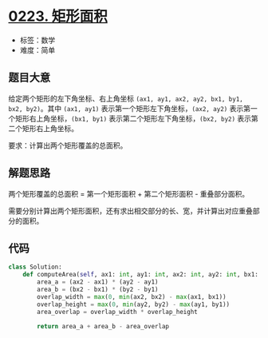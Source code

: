 # [0223. 矩形面积](https://leetcode-cn.com/problems/rectangle-area/)

- 标签：数学
- 难度：简单

## 题目大意

给定两个矩形的左下角坐标、右上角坐标 `(ax1, ay1, ax2, ay2, bx1, by1, bx2, by2)`。其中 `(ax1, ay1)` 表示第一个矩形左下角坐标，`(ax2, ay2)` 表示第一个矩形右上角坐标，`(bx1, by1)` 表示第二个矩形左下角坐标，`(bx2, by2)` 表示第二个矩形右上角坐标。

要求：计算出两个矩形覆盖的总面积。

## 解题思路

两个矩形覆盖的总面积 = 第一个矩形面积 + 第二个矩形面积 - 重叠部分面积。

需要分别计算出两个矩形面积，还有求出相交部分的长、宽，并计算出对应重叠部分的面积。

## 代码

```Python
class Solution:
    def computeArea(self, ax1: int, ay1: int, ax2: int, ay2: int, bx1: int, by1: int, bx2: int, by2: int) -> int:
        area_a = (ax2 - ax1) * (ay2 - ay1)
        area_b = (bx2 - bx1) * (by2 - by1)
        overlap_width = max(0, min(ax2, bx2) - max(ax1, bx1))
        overlap_height = max(0, min(ay2, by2) - max(ay1, by1))
        area_overlap = overlap_width * overlap_height

        return area_a + area_b - area_overlap
```


